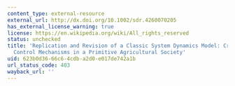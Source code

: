 ```yaml
---
content_type: external-resource
external_url: http://dx.doi.org/10.1002/sdr.4260070205
has_external_license_warning: true
license: https://en.wikipedia.org/wiki/All_rights_reserved
status: unchecked
title: 'Replication and Revision of a Classic System Dynamics Model: Critique of "Population
  Control Mechanisms in a Primitive Agricultural Society'
uid: 623b0d36-66c6-4cdb-a2d0-e017de742a1b
url_status_code: 403
wayback_url: ''
---
```

